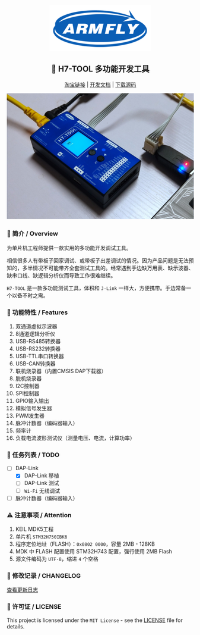 <div align="center" class="has-mb-6">

![logo][logo]

## :wrench: H7-TOOL 多功能开发工具

[淘宝链接][淘宝链接] |
[开发文档][开发文档] |
[下载源码][下载源码]

</div>

![H7-TOOL_IMG][H7-TOOL_IMG]

### :book: 简介 / Overview

为单片机工程师提供一款实用的多功能开发调试工具。

相信很多人有带板子回家调试、或带板子出差调试的情况。因为产品问题是无法预知的，多半情况不可能带齐全套测试工具的。经常遇到手边缺万用表、缺示波器、缺串口线、缺逻辑分析仪而导致工作很难继续。

`H7-TOOL` 是一款多功能测试工具，体积和 `J-Link` 一样大，方便携带。手边常备一个以备不时之需。

### :gift: 功能特性 / Features

1. 双通道虚拟示波器
2. 8通道逻辑分析仪
3. USB-RS485转换器
4. USB-RS232转换器
5. USB-TTL串口转换器
6. USB-CAN转换器
7. 联机烧录器（内置CMSIS DAP下载器）
8. 脱机烧录器
9. I2C控制器
10. SPI控制器
11. GPIO输入输出
12. 模拟信号发生器
13. PWM发生器
14. 脉冲计数器（编码器输入）
15. 频率计
16. 负载电流波形测试仪（测量电压、电流，计算功率）

### :construction: 任务列表 / TODO
<!-- 以下为示例 -->
- [ ] DAP-Link
  - [x] DAP-Link 移植
  - [ ] DAP-Link 测试
  - [ ] `Wi-Fi` 无线调试
- [ ] 脉冲计数器（编码器输入）

### :warning: 注意事项 / Attention

1. KEIL MDK5工程
2. 单片机 `STM32H750IBK6`
3. 程序定位地址（FLASH）：`0x0802 0000`，容量 2MB - 128KB
4. MDK 中 FLASH 配置使用 STM32H743 配置，强行使用 2MB Flash
5. 源文件编码为 `UTF-8`，缩进 `4` 个空格

### :scroll: 修改记录 / CHANGELOG

[查看更新日志][更新日志]

### :page_with_curl: 许可证 / LICENSE
<!-- License 类型可能需要更改， LICENSE 文件需要生成。 -->
This project is licensed under the `MIT License` - see the [LICENSE][许可证] file for details.

<!-- 以下内容为 Markdown 文档描述中出现的链接所指向的地址，统一在文档末尾进行管理。 -->
<!-- Markdown 超链接管理 -->
[淘宝链接]: https://item.taobao.com/item.htm?id=602704490583 "跳转到 H7-TOOL 购买链接"
[开发文档]: /Doc "查看开发文档"
[下载源码]: ./archive/master.zip "点击下载源码"
[更新日志]: ./CHANGELOG "点击查看更新日志"
[许可证]: ./LICENSE

<!-- Markdown 图片链接管理 -->
[logo]: ./Armfly_Logo.png "安富莱 Armfly"
[H7-TOOL_IMG]: ./H7-Tool.jpg "H7-TOOL 多功能开发工具"
